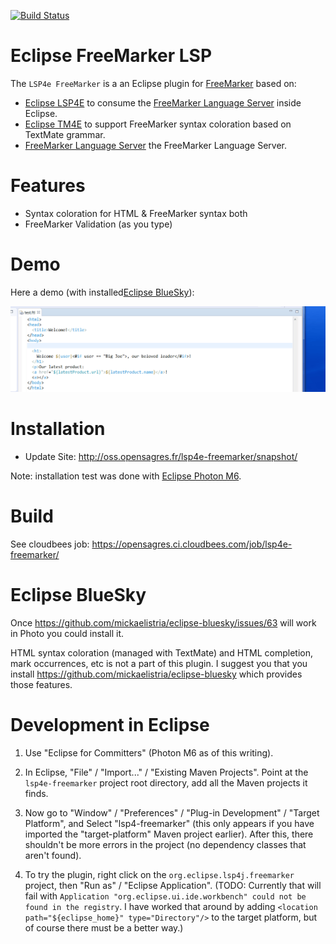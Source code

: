 [![Build Status](https://secure.travis-ci.org/angelozerr/lsp4e-freemarker.png)](http://travis-ci.org/angelozerr/lsp4e-freemarker)

Eclipse FreeMarker LSP
===========================

The `LSP4e FreeMarker` is a an Eclipse plugin for [FreeMarker](https://freemarker.apache.org/) based on:

* [Eclipse LSP4E](https://projects.eclipse.org/projects/technology.lsp4e) to consume the [FreeMarker Language Server](https://github.com/angelozerr/freemarker-languageserver) inside Eclipse.
* [Eclipse TM4E](https://projects.eclipse.org/projects/technology.tm4e) to support FreeMarker syntax coloration based on TextMate grammar. 
* [FreeMarker Language Server](https://github.com/angelozerr/freemarker-languageserver) the FreeMarker Language Server.

Features
===========================

* Syntax coloration for HTML & FreeMarker syntax both
* FreeMarker Validation (as you type) 
 
Demo
===========================

Here a demo (with installed[Eclipse BlueSky](https://github.com/mickaelistria/eclipse-bluesky)):
 
 ![Editor Config](screenshots/FreeMarkerLSPDemo.gif)
 
Installation
===========================

 * Update Site: http://oss.opensagres.fr/lsp4e-freemarker/snapshot/

Note: installation test was done with [Eclipse Photon M6](https://www.eclipse.org/downloads/packages/release/Photon/M6).

Build
===========================

See cloudbees job: https://opensagres.ci.cloudbees.com/job/lsp4e-freemarker/

Eclipse BlueSky
===========================

Once https://github.com/mickaelistria/eclipse-bluesky/issues/63 will work in Photo you could install it.

HTML syntax coloration (managed with TextMate) and HTML completion, mark occurrences, etc is not a part of this plugin. I suggest you that you install https://github.com/mickaelistria/eclipse-bluesky
which provides those features.

Development in Eclipse
======================

1. Use "Eclipse for Committers" (Photon M6 as of this writing).

2. In Eclipse, "File" / "Import..." / "Existing Maven Projects". Point at the `lsp4e-freemarker` project root directory, add all the Maven projects it finds.

3. Now go to "Window" / "Preferences" / "Plug-in Development" / "Target Platform", and Select "lsp4-freemarker" (this only appears if you have imported the "target-platform" Maven project earlier).
   After this, there shouldn't be more errors in the project (no dependency classes that aren't found).

4. To try the plugin, right click on the `org.eclipse.lsp4j.freemarker` project, then "Run as" / "Eclipse Application".
   (TODO: Currently that will fail with `Application "org.eclipse.ui.ide.workbench" could not be found in the registry`. I have worked that around by adding 
   `<location path="${eclipse_home}" type="Directory"/>` to the target platform, but of course there must be a better way.)
